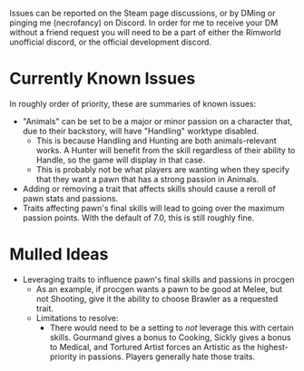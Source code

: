 Issues can be reported on the Steam page discussions, or by DMing or pinging me (necrofancy) on Discord. In order for me to receive your DM without a friend request you will need to be a part of either the Rimworld unofficial discord, or the official development discord.

# Currently Known Issues

In roughly order of priority, these are summaries of known issues:

* "Animals" can be set to be a major or minor passion on a character that, due to their backstory, will have "Handling" worktype disabled.
    * This is because Handling and Hunting are both animals-relevant works. A Hunter will benefit from the skill regardless of their ability to Handle, so the game will display in that case.
    * This is probably not be what players are wanting when they specify that they want a pawn that has a strong passion in Animals.
* Adding or removing a trait that affects skills should cause a reroll of pawn stats and passions.
* Traits affecting pawn's final skills will lead to going over the maximum passion points. With the default of 7.0, this is still roughly fine.

# Mulled Ideas

* Leveraging traits to influence pawn's final skills and passions in procgen
    * As an example, if procgen wants a pawn to be good at Melee, but not Shooting, give it the ability to choose Brawler as a requested trait.
    * Limitations to resolve:
        * There would need to be a setting to _not_ leverage this with certain skills. Gourmand gives a bonus to Cooking, Sickly gives a bonus to Medical, and Tortured Artist forces an Artistic as the highest-priority in passions. Players generally hate those traits. 
